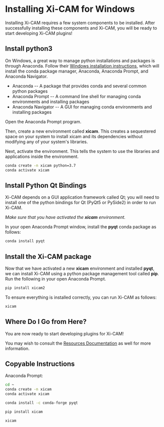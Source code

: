 # Installing Xi-CAM for Windows

Installing Xi-CAM requires a few system components to be installed.
After successfully installing these components and Xi-CAM,
you will be ready to start developing Xi-CAM plugins!

## Install python3

On Windows, a great way to manage python installations and packages is through Anaconda.
Follow their [Windows installation instructions](https://docs.anaconda.com/anaconda/install/windows/),
which will install the conda package manager, Anaconda, Anaconda Prompt, and Anaconda Navigator.

* Anaconda -- A package that provides conda and several common python packages
* Anaconda Prompt -- A command line shell for managing conda environments and installing packages
* Anaconda Navigator -- A GUI for managing conda environments and installing packages

Open the Anaconda Prompt program.

Then, create a new environment called **xicam**.
This creates a sequestered space on your system to install xicam and its dependencies
without modifying any of your system's libraries.

Next, activate the environment.
This tells the system to use the libraries and applications inside the environment.

```bash
conda create -n xicam python=3.7
conda activate xicam
```

## Install Python Qt Bindings

Xi-CAM depends on a GUI application framework called Qt;
you will need to install
one of the python bindings for Qt (PyQt5 or PySide2) in order to run Xi-CAM.

*Make sure that you have activated the **xicam** environment.*

In your open Anaconda Prompt window, install the **pyqt** conda package as follows:

```bash
conda install pyqt
```

## Install the Xi-CAM package

Now that we have activated a new **xicam** environment and installed **pyqt**,
we can install Xi-CAM using a python package management tool called **pip**.
Run the following in your open Anaconda Prompt.

```bash
pip install xicam2
```

To ensure everything is installed correctly, you can run Xi-CAM as follows:

```bash
xicam
```

## Where Do I Go from Here?

You are now ready to start developing plugins for Xi-CAM!

You may wish to consult the [Resources Documentation](resources.md) as well for more information.

## Copyable Instructions

Anaconda Prompt:

```bash
cd ~
conda create -n xicam
conda activate xicam

conda install -c conda-forge pyqt

pip install xicam

xicam
```